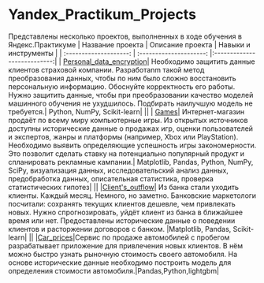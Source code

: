 # Yandex_Practikum_Projects
Представлены несколько проектов, выполненных в ходе обучения в Яндекс.Практикуме
| Название проекта | Описание проекта | Навыки и инструменты |
| :--------------------: | :---------------------: |:---------------------------:|
| [Personal_data_encryption](http://github.com/EVP89/Yandex_Practikum_Projects/tree/main/Personal_data_encryption)| Необходимо защитить данные клиентов страховой компании. Разработаnm такой метод преобразования данных, чтобы по ним было сложно восстановить персональную информацию. Обоснуйте корректность его работы. Нужно защитить данные, чтобы при преобразовании качество моделей машинного обучения не ухудшилось. Подбирать наилучшую модель не требуется.| Python, NumPy, Scikit-learn|
||
| [Games](https://github.com/EVP89/Yandex_Practikum_Projects/tree/main/Games)| Интернет-магазин продаёт по всему миру компьютерные игры. Из открытых источников доступны исторические данные о продажах игр, оценки пользователей и экспертов, жанры и платформы (например, Xbox или PlayStation). Необходимо выявить определяющие успешность игры закономерности. Это позволит сделать ставку на потенциально популярный продукт и спланировать рекламные кампании.| Matplotlib, Pandas, Python, NumPy, SciPy, визуализация данных, исследовательский анализ данных, предобработка данных, описательная статистика, проверка статистических гипотез|
||
|[Client's_outflow](https://github.com/EVP89/Yandex_Practikum_Projects/tree/main/Personal_data_encryption)| Из банка стали уходить клиенты. Каждый месяц. Немного, но заметно. Банковские маркетологи посчитали: сохранять текущих клиентов дешевле, чем привлекать новых. Нужно спрогнозировать, уйдёт клиент из банка в ближайшее время или нет. Предоставлены исторические данные о поведении клиентов и расторжении договоров с банком. |Matplotlib, Pandas, Scikit-learn|
||
|[Car_prices](https://github.com/EVP89/Yandex_Practikum_Projects/tree/main/Car_prices)|Сервис по продаже автомобилей с пробегом  разрабатывает приложение для привлечения новых клиентов. В нём можно быстро узнать рыночную стоимость своего автомобиля. На основе исторические данные необходимо построить модель для определения стоимости автомобиля.|Pandas,Python,lightgbm|
